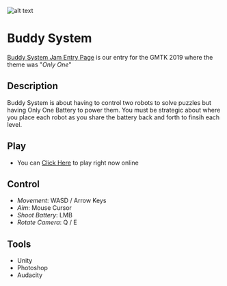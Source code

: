 ![alt text][screenshot]

# Buddy System
[Buddy System Jam Entry Page](https://itch.io/jam/gmtk-2019/rate/460201) is our entry for the GMTK 2019 where the theme was "*Only One*"

## Description
Buddy System is about having to control two robots to solve puzzles but having Only One Battery to power them.
You must be strategic about where you place each robot as you share the battery back and forth to finsih each level.

## Play
- You can [Click Here](https://prodigalson.itch.io/buddy-system) to play right now online

## Control
- *Movement*: WASD / Arrow Keys
- *Aim*: Mouse Cursor
- *Shoot Battery*: LMB
- *Rotate Camera*: Q / E

## Tools
- Unity
- Photoshop
- Audacity

[screenshot]: https://img.itch.zone/aW1nLzIzNDU3MzguanBn/315x250%23c/kJu8E6.jpg "Buddy System"

